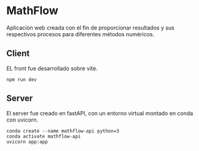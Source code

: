 # MathFlow

Aplicación web creada con el fin de proporcionar resultados y sus respectivos procesos para diferentes métodos numéricos.

## Client

EL front fue desarrollado sobre vite.

    npm run dev

## Server

El server fue creado en fastAPI, con un entorno virtual montado en conda con uvicorn.

    conda create --name mathflow-api python=3
    conda activate mathflow-api
    uvicorn app:app
